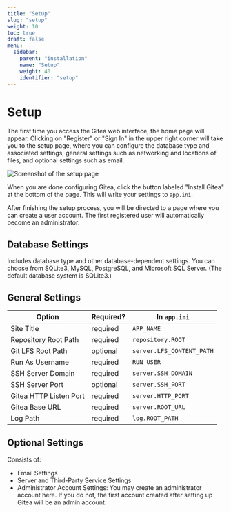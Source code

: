 ```yaml
---
title: "Setup"
slug: "setup"
weight: 10
toc: true
draft: false
menu:
  sidebar:
    parent: "installation"
    name: "Setup"
    weight: 40
    identifier: "setup"
---
```


# Setup

The first time you access the Gitea web interface, the home page will appear. 
Clicking on "Register" or "Sign In" in the upper right corner will take you to 
the setup page, where you can configure the database type and associated 
settings, general settings such as networking and locations of files, and 
optional settings such as email.

![Screenshot of the setup page](/images/gitea-setup-page-1.png)

When you are done configuring Gitea, click the button labeled "Install Gitea" at
the bottom of the page. This will write your settings to `app.ini`.

After finishing the setup process, you will be directed to a page where you can 
create a user account. The first registered user will automatically become an 
administrator.


## Database Settings

Includes database type and other database-dependent settings. You can choose 
from SQLite3, MySQL, PostgreSQL, and Microsoft SQL Server. (The default database 
system is SQLite3.)

## General Settings

| Option                 | Required? | In `app.ini`                  |
| ---------------------- | --------- | ----------------------------- |
| Site Title             | required  | `APP_NAME`                    |
| Repository Root Path   | required  | `repository.ROOT`             |
| Git LFS Root Path      | optional  | `server.LFS_CONTENT_PATH`     |
| Run As Username        | required  | `RUN_USER`                    |
| SSH Server Domain      | required  | `server.SSH_DOMAIN`           |
| SSH Server Port        | optional  | `server.SSH_PORT`             |
| Gitea HTTP Listen Port | required  | `server.HTTP_PORT`            |
| Gitea Base URL         | required  | `server.ROOT_URL`             |
| Log Path               | required  | `log.ROOT_PATH`               |

## Optional Settings

Consists of:

- Email Settings
- Server and Third-Party Service Settings
- Administrator Account Settings: You may create an administrator account here.
  If you do not, the first account created after setting up Gitea will 
  be an admin account.
